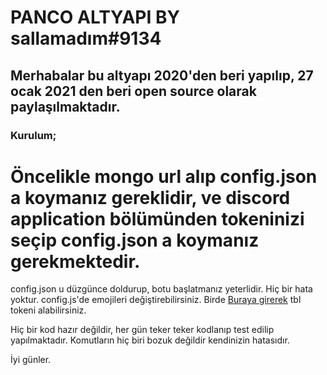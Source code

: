 # PANCO ALTYAPI BY sallamadım#9134

## Merhabalar bu altyapı 2020'den beri yapılıp, 27 ocak 2021 den beri open source olarak paylaşılmaktadır.

### Kurulum;

# Öncelikle mongo url alıp config.json a koymanız gereklidir, ve discord application bölümünden tokeninizi seçip config.json a koymanız gerekmektedir.
config.json u düzgünce doldurup, botu başlatmanız yeterlidir. Hiç bir hata yoktur.
config.js'de emojileri değiştirebilirsiniz.
Birde [Buraya girerek](https://discord.gg/eJSaS2QrKv) tbl tokeni alabilirsiniz.

Hiç bir kod hazır değildir, her gün teker teker kodlanıp test edilip yapılmaktadır.
Komutların hiç biri bozuk değildir kendinizin hatasıdır.

İyi günler.
